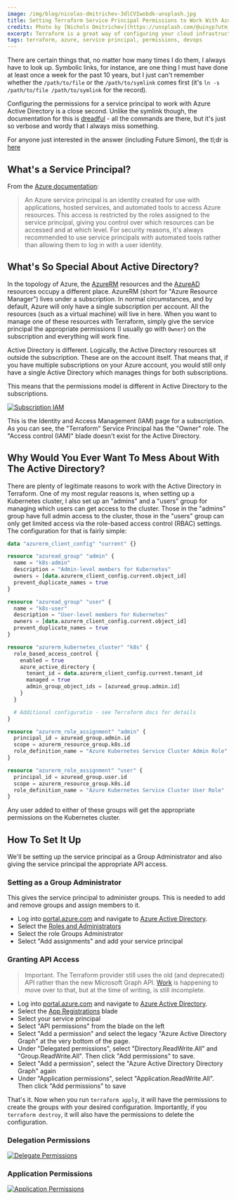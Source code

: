 ```yaml
---
image: /img/blog/nicolas-dmitrichev-3dlCVIwobdk-unsplash.jpg
title: Setting Terraform Service Principal Permissions to Work With Azure Active Directory
credits: Photo by [Nichols Dmitrichev](https://unsplash.com/@uinyp?utm_source=unsplash&utm_medium=referral&utm_content=creditCopyText)
excerpt: Terraform is a great way of configuring your cloud infrastructure, but adding the permissions to work with Azure Active Directory is always difficult to remember
tags: terraform, azure, service principal, permissions, devops
---
```


There are certain things that, no matter how many times I do them, I always have
to look up. Symbolic links, for instance, are one thing I must have done at least
once a week for the past 10 years, but I just can't remember whether the `/path/to/file`
or the `/path/to/symlink` comes first (it's `ln -s /path/to/file /path/to/symlink`
for the record).

Configuring the permissions for a service principal to work with Azure Active
Directory is a close second. Unlike the symlink though, the documentation for
this is [dreadful](https://registry.terraform.io/providers/hashicorp/azuread/latest/docs) -
all the commands are there, but it's just so verbose and wordy that I always
miss something.

For anyone just interested in the answer (including Future Simon), the tl;dr
is [here](#how-to-set-it-up)

## What's a Service Principal?

From the [Azure documentation](https://docs.microsoft.com/en-us/powershell/azure/create-azure-service-principal-azureps):

> An Azure service principal is an identity created for use with applications, hosted services, and
> automated tools to access Azure resources. This access is restricted by the roles assigned to the
> service principal, giving you control over which resources can be accessed and at which level.
> For security reasons, it's always recommended to use service principals with automated tools
> rather than allowing them to log in with a user identity.

## What's So Special About Active Directory?

In the topology of Azure, the [AzureRM](https://registry.terraform.io/providers/hashicorp/azurerm/latest/docs)
resources and the [AzureAD](https://registry.terraform.io/providers/hashicorp/azuread/latest)
resources occupy a different place. AzureRM (short for "Azure Resource Manager")
lives under a subscription. In normal circumstances, and by default, Azure will
only have a single subscription per account. All the resources (such as a
virtual machine) will live in here. When you want to manage one of these
resources with Terraform, simply give the service principal the appropriate
permissions (I usually go with `Owner`) on the subscription and everything will
work fine.

Active Directory is different. Logically, the Active Directory resources sit
outside the subscription. These are on the account itself. That means that, if
you have multiple subscriptions on your Azure account, you would still only have
a single Active Directory which manages things for both subscriptions.

This means that the permissions model is different in Active Directory to the
subscriptions.

[![Subscription IAM](/img/blog/azure-active-directory/subscription-iam.png)](/img/blog/azure-active-directory/subscription-iam.png)

This is the Identity and Access Management (IAM) page for a subscription. As you
can see, the "Terraform" Service Principal has the "Owner" role. The
"Access control (IAM)" blade doesn't exist for the Active Directory.

## Why Would You Ever Want To Mess About With The Active Directory?

There are plenty of legitimate reasons to work with the Active Directory in
Terraform. One of my most regular reasons is, when setting up a Kubernetes
cluster, I also set up an "admins" and a "users" group for managing which users
can get access to the cluster. Those in the "admins" group have full admin
access to the cluster, those in the "users" group can only get limited access
via the role-based access control (RBAC) settings. The configuration for that
is fairly simple:

```terraform
data "azurerm_client_config" "current" {}

resource "azuread_group" "admin" {
  name = "k8s-admin"
  description = "Admin-level members for Kubernetes"
  owners = [data.azurerm_client_config.current.object_id]
  prevent_duplicate_names = true
}

resource "azuread_group" "user" {
  name = "k8s-user"
  description = "User-level members for Kubernetes"
  owners = [data.azurerm_client_config.current.object_id]
  prevent_duplicate_names = true
}

resource "azurerm_kubernetes_cluster" "k8s" {
  role_based_access_control {
    enabled = true
    azure_active_directory {
      tenant_id = data.azurerm_client_config.current.tenant_id
      managed = true
      admin_group_object_ids = [azuread_group.admin.id]
    }
  }

  # Additional configuratio - see Terraform docs for details
}

resource "azurerm_role_assignment" "admin" {
  principal_id = azuread_group.admin.id
  scope = azurerm_resource_group.k8s.id
  role_definition_name = "Azure Kubernetes Service Cluster Admin Role"
}

resource "azurerm_role_assignment" "user" {
  principal_id = azuread_group.user.id
  scope = azurerm_resource_group.k8s.id
  role_definition_name = "Azure Kubernetes Service Cluster User Role"
}
```

Any user added to either of these groups will get the appropriate permissions
on the Kubernetes cluster.

## How To Set It Up

We'll be setting up the service principal as a Group Administrator and also
giving the service principal the appropriate API access.

### Setting as a Group Administrator

This gives the service principal to administer groups. This is needed to add
and remove groups and assign members to it.

- Log into [portal.azure.com](https://portal.azure.com) and navigate to [Azure Active
Directory](https://portal.azure.com/?quickstart=True#blade/Microsoft_AAD_IAM/ActiveDirectoryMenuBlade/Overview).
- Select the [Roles and Administrators](https://portal.azure.com/?quickstart=True#blade/Microsoft_AAD_IAM/ActiveDirectoryMenuBlade/RolesAndAdministrators)
- Select the role Groups Administrator
- Select "Add assignments" and add your service principal

### Granting API Access

> Important. The Terraform provider still uses the old (and deprecated) API rather
> than the new Microsoft Graph API. [Work](https://github.com/hashicorp/terraform-provider-azuread/issues/323)
> is happening to move over to that, but at the time of writing, is still incomplete.

- Log into [portal.azure.com](https://portal.azure.com) and navigate to [Azure Active
Directory](https://portal.azure.com/?quickstart=True#blade/Microsoft_AAD_IAM/ActiveDirectoryMenuBlade/Overview).
- Select the [App Registrations](https://portal.azure.com/?quickstart=True#blade/Microsoft_AAD_IAM/ActiveDirectoryMenuBlade/RegisteredApps)
blade
- Select your service principal
- Select "API permissions" from the blade on the left
- Select "Add a permission" and select the legacy "Azure Active Directory Graph" at
the very bottom of the page.
- Under "Delegated permissions", select "Directory.ReadWrite.All" and "Group.ReadWrite.All". Then
click "Add permissions" to save.
- Select "Add a permission", select the "Azure Active Directory Directory Graph" again
- Under "Application permissions", select "Application.ReadWrite.All". Then click "Add permissions"
to save

That's it. Now when you run `terraform apply`, it will have the permissions to create the
groups with your desired configuration. Importantly, if you `terraform destroy`, it will
also have the permissions to delete the configuration.

### Delegation Permissions

[![Delegate Permissions](/img/blog/azure-active-directory/delegated-permissions.png)](/img/blog/azure-active-directory/delegated-permissions.png)

### Application Permissions

[![Application Permissions](/img/blog/azure-active-directory/application-permissions.png)](/img/blog/azure-active-directory/application-permissions.png)
